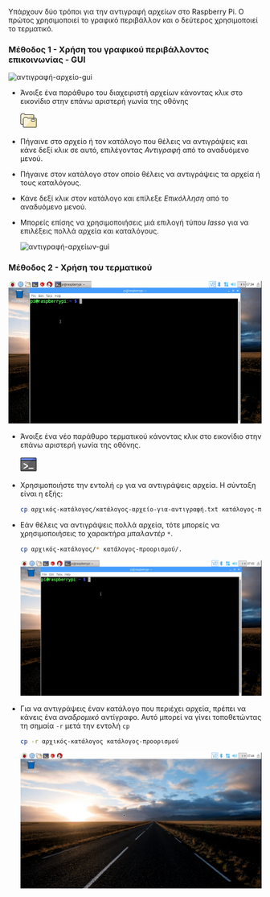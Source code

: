 Υπάρχουν δύο τρόποι για την αντιγραφή αρχείων στο Raspberry Pi. Ο πρώτος χρησιμοποιεί το γραφικό περιβάλλον και ο δεύτερος χρησιμοποιεί το τερματικό.

### Μέθοδος 1 - Χρήση του γραφικού περιβάλλοντος επικοινωνίας - GUI

![αντιγραφή-αρχείο-gui](images/copy-file-gui.gif)

- Άνοιξε ένα παράθυρο του διαχειριστή αρχείων κάνοντας κλικ στο εικονίδιο στην επάνω αριστερή γωνία της οθόνης

   ![διαχειριστής-αρχείων](images/file-manager.png)

- Πήγαινε στο αρχείο ή τον κατάλογο που θέλεις να αντιγράψεις και κάνε δεξί κλικ σε αυτό, επιλέγοντας *Αντιγραφή* από το αναδυόμενο μενού.
- Πήγαινε στον κατάλογο στον οποίο θέλεις να αντιγράψεις τα αρχεία ή τους καταλόγους.
- Κάνε δεξί κλικ στον κατάλογο και επίλεξε *Επικόλληση* από το αναδυόμενο μενού.
- Μπορείς επίσης να χρησιμοποιήσεις μιά επιλογή τύπου *lasso* για να επιλέξεις πολλά αρχεία και καταλόγους.

   ![αντιγραφή-αρχείων-gui](images/copy-files-gui.gif)


### Μέθοδος 2 - Χρήση του τερματικού

![αντιγραφή-αρχείο-cli](images/copy-file-cli.gif)

- Άνοιξε ένα νέο παράθυρο τερματικού   κάνοντας κλικ στο εικονίδιο στην επάνω αριστερή γωνία της οθόνης.

   ![τερματικό](images/terminal.png)

- Χρησιμοποιήστε την εντολή `cp` για να αντιγράψεις αρχεία. Η σύνταξη είναι η εξής:

   ~~~bash
   cp αρχικός-κατάλογος/κατάλογος-αρχείο-για-αντιγραφή.txt κατάλογος-προορισμού/.
   ~~~

- Εάν θέλεις να αντιγράψεις πολλά αρχεία, τότε μπορείς να χρησιμοποιήσεις το χαρακτήρα *μπαλαντέρ* `*`.

   ~~~bash
   cp αρχικός-κατάλογος/* κατάλογος-προορισμού/.
   ~~~

   ![αντιγραφή-αρχεία-cli](images/copy-files-cli.gif)

- Για να αντιγράψεις έναν κατάλογο που περιέχει αρχεία, πρέπει να κάνεις ένα *αναδρομικό* αντίγραφο. Αυτό μπορεί να γίνει τοποθετώντας τη σημαία `-r` μετά την εντολή `cp`

   ~~~bash
   cp -r αρχικός-κατάλογος κατάλογος-προορισμού
   ~~~

   ![αντιγραφή-κατάλογος-cli](images/copy-directory-cli.gif)
